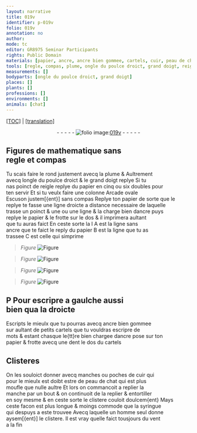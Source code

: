 ```yaml
---
layout: narrative
title: 019v
identifier: p-019v
folio: 019v
annotation: no
author:
mode: tc
editor: GR8975 Seminar Participants
rights: Public Domain
materials: [papier, ancre, ancre bien gommee, cartels, cuir, peau de chat]
tools: [regle, compas, plume, ongle du poulce droict, grand doigt, reigle, dent, manches, poches de cuir, manche, syringue]
measurements: []
bodyparts: [ongle du poulce droict, grand doigt]
places: []
plants: []
professions: []
environments: []
animals: [chat]
---
```


<p><a href="{{ site.baseurl }}/diplomatic/">[TOC]</a> | <a href="{{ site.baseurl }}/texts/p-019v_tl/" target="_blank">[translation]</a></p><div class="folio" align="center">- - - - - <a href="http://gallica.bnf.fr/ark:/12148/btv1b10500001g/f44.image" target="_blank"><img src="https://cu-mkp.github.io/2017-workshop-edition/assets/photo-icon.png" alt="folio image: " style="display:inline-block; margin-bottom:-3px;"/>019v</a> - - - - - </div>  
  

##  Figures de mathematique sans<br/> <span class="tl">regle</span> et <span class="tl">compas</span>

 
 Tu scais faire le rond justement avecq la <span class="tl">plume</span> & Aultrement<br/> avecq l<span class="tl"><span class="bp">ongle du poulce droict</span></span> & le <span class="tl"><span class="bp">grand doigt</span></span> replye Si tu<br/> nas poinct de <span class="tl">reigle</span> replye du <span class="m">papier</span> en cinq ou six doubles pour<br/> ten servir Et si tu veulx faire une colonne Arcade ovale<br/> Escuson justem[{ent}] sans <span class="tl">compas</span> Replye ton <span class="m">papier</span> de sorte que le<br/> reply<span class="del">e</span> te fasse une ligne droicte a distance necessaire de laquelle<br/> trasse un poinct <span class="del">& une</span> ou une ligne & la charge bien d<span class="m">ancre</span> puys<br/> replye le <span class="m">papier</span> & le frotte sur le dos & il imprimera aultant<br/> que tu auras faict En ceste sorte <span class="del">la l</span> A est la ligne sans<br/> <span class="m">ancre</span> que te faict le reply du <span class="m">papier</span> B est la ligne que tu as<br/> trassee C est celle qui simprime 
> *Figure*
> <a href="https://drive.google.com/open?id=0B9-oNrvWdlO5SUUzLXQ4UVlGR1U" target="_blank"><img src="https://cu-mkp.github.io/GR8975-edition/assets/photo-icon.png" alt="Figure" style="display:inline-block; margin-bottom:-3px;"/></a>
 
> *Figure*
> <a href="https://drive.google.com/open?id=0B9-oNrvWdlO5cy0tdXF5MGJTLU0" target="_blank"><img src="https://cu-mkp.github.io/GR8975-edition/assets/photo-icon.png" alt="Figure" style="display:inline-block; margin-bottom:-3px;"/></a>
 
> *Figure*
> <a href="https://drive.google.com/open?id=0B9-oNrvWdlO5R0VMdFQ3VC1lQmM" target="_blank"><img src="https://cu-mkp.github.io/GR8975-edition/assets/photo-icon.png" alt="Figure" style="display:inline-block; margin-bottom:-3px;"/></a>
 
> *Figure*
> <a href="https://drive.google.com/open?id=0B9-oNrvWdlO5TGJOZGVvTmV1LW8" target="_blank"><img src="https://cu-mkp.github.io/GR8975-edition/assets/photo-icon.png" alt="Figure" style="display:inline-block; margin-bottom:-3px;"/></a>
 
 
 
  

## P Pour escripre a gaulche aussi<br/> bien qua la droicte

 
 Escripts le mieulx que tu pourras avecq <span class="m">ancre bien gommee</span><br/> sur aultant de petits <span class="m">cartels</span> que tu vouldras <span class="del"></span> escripre de<br/> mots & estant chasque le{tt}re bien chargee d<span class="m">ancre</span> pose sur ton<br/> <span class="m">papier</span> & frotte avecq une <span class="tl">dent</span> le dos du <span class="m">cartels</span>
 
 
  

## Clisteres

 
 On les souloict donner avecq <span class="tl">manches</span> ou <span class="tl">poches de <span class="m">cuir</span></span> qui<br/> pour le mieulx <span class="del">est</span> doibt estre de <span class="m">peau de <span class="al">chat</span></span> qui est plus<br/> moufle que nulle aultre Et lors on commancoit a replier la<br/> <span class="tl">manche</span> par un bout & on continuoit de la replier & entortiller<br/> en soy mesme & en ceste sorte le clistere couloit doulcem{ent} Mays<br/> ceste facon est plus longue & moings commode que la <span class="tl">syringue</span><br/> qui despuys a este trouvee Avecq laquelle un homme seul donne<br/> aysem[{ent}] le clistere. Il est vray quelle faict tousjours du vent<br/> a la fin
 
